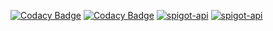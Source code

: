[![Codacy Badge](https://app.codacy.com/project/badge/Grade/b252ef119c624bfb9eb05971e7919726)](https://app.codacy.com/gh/winterhavenmc/MessageBuilderLib/dashboard?utm_source=gh&utm_medium=referral&utm_content=&utm_campaign=Badge_grade)
[![Codacy Badge](https://app.codacy.com/project/badge/Coverage/b252ef119c624bfb9eb05971e7919726)](https://app.codacy.com/gh/winterhavenmc/MessageBuilderLib/dashboard?utm_source=gh&utm_medium=referral&utm_content=&utm_campaign=Badge_coverage)
[![spigot-api](https://badgen.net/static/spigot-api/1.24.4?color=yellow)](https://spigotmc.org)
[![spigot-api](https://badgen.net/static/License/GPLv3)](https://www.gnu.org/licenses/gpl-3.0)
